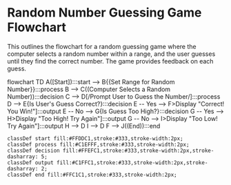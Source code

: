 # Random Number Guessing Game Flowchart

This  outlines the flowchart for a random guessing game where the computer selects a random number within a range, and the user guesses until they find the correct number. The game provides feedback on each guess.

flowchart TD
    A([Start]):::start --> B{{Set Range for Random Number}}:::process
    B --> C((Computer Selects a Random Number)):::decision
    C --> D[/Prompt User to Guess the Number/]:::process
    D --> E{Is User's Guess Correct?}:::decision
    E -- Yes --> F>Display "Correct! You Win!"]:::output
    E -- No --> G{Is Guess Too High?}:::decision
    G -- Yes --> H>Display "Too High! Try Again"]:::output
    G -- No --> I>Display "Too Low! Try Again"]:::output
    H --> D
    I --> D
    F --> J((End)):::end

    classDef start fill:#FFDDC1,stroke:#333,stroke-width:2px;
    classDef process fill:#C1EFFF,stroke:#333,stroke-width:2px;
    classDef decision fill:#FFEFC1,stroke:#333,stroke-width:2px,stroke-dasharray: 5;
    classDef output fill:#C1FFC1,stroke:#333,stroke-width:2px,stroke-dasharray: 2;
    classDef end fill:#FFC1C1,stroke:#333,stroke-width:2px;
